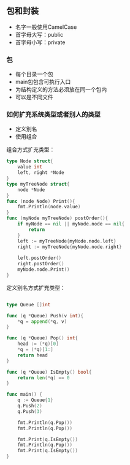 ## 包和封装

* 名字一般使用CamelCase
* 首字母大写：public
* 首字母小写：private

### 包

* 每个目录一个包
* main包包含可执行入口
* 为结构定义的方法必须放在同一个包内
* 可以是不同文件

### 如何扩充系统类型或者别人的类型

* 定义别名
* 使用组合

组合方式扩充类型：

```go
type Node struct{
	value int
	left, right *Node
}
type myTreeNode struct{
	node *Node
}
func (node Node) Print(){
	fmt.Println(node.value)
}
func (myNode myTreeNode) postOrder(){
	if myNode == nil || myNode.node == nil{
		return
	}
	left := myTreeNode{myNode.node.left}
	right := myTreeNode{myNode.node.right}
	
	left.postOrder()
	right.postOrder()
	myNode.node.Print()
}
```

定义别名方式扩充类型：

```go

type Queue []int

func (q *Queue) Push(v int){
	*q = append(*q, v)
}

func (q *Queue) Pop() int{
	head := (*q)[0]
	*q = (*q)[1:]
	return head
}

func (q *Queue) IsEmpty() bool{
	return len(*q) == 0
}

func main() {
	q := Queue{1}
	q.Push(2)
	q.Push(3)

	fmt.Println(q.Pop())
	fmt.Println(q.Pop())

	fmt.Print(q.IsEmpty())
	fmt.Println(q.Pop())
	fmt.Print(q.IsEmpty())
}
```





